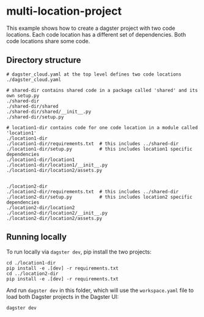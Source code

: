 # multi-location-project

This example shows how to create a dagster project with two code locations. Each code location has a different set of dependencies. Both code locations share some code.

## Directory structure

```
# dagster_cloud.yaml at the top level defines two code locations
./dagster_cloud.yaml

# shared-dir contains shared code in a package called 'shared' and its own setup.py
./shared-dir
./shared-dir/shared
./shared-dir/shared/__init__.py
./shared-dir/setup.py

# location1-dir contains code for one code location in a module called 'location1'
./location1-dir
./location1-dir/requirements.txt  # this includes ../shared-dir
./location1-dir/setup.py          # this includes location1 specific dependencies
./location1-dir/location1
./location1-dir/location1/__init__.py
./location1-dir/location2/assets.py


./location2-dir
./location2-dir/requirements.txt  # this includes ../shared-dir
./location2-dir/setup.py          # this includes location2 specific dependencies
./location2-dir/location2
./location2-dir/location2/__init__.py
./location2-dir/location2/assets.py
```

## Running locally
To run locally via `dagster dev`, pip install the two projects:

```
cd ./location1-dir
pip install -e .[dev] -r requirements.txt
cd ../location2-dir
pip install -e .[dev] -r requirements.txt
```

And run `dagster dev` in this folder, which will use the `workspace.yaml` file to load both Dagster projects in the Dagster UI:

```
dagster dev
```